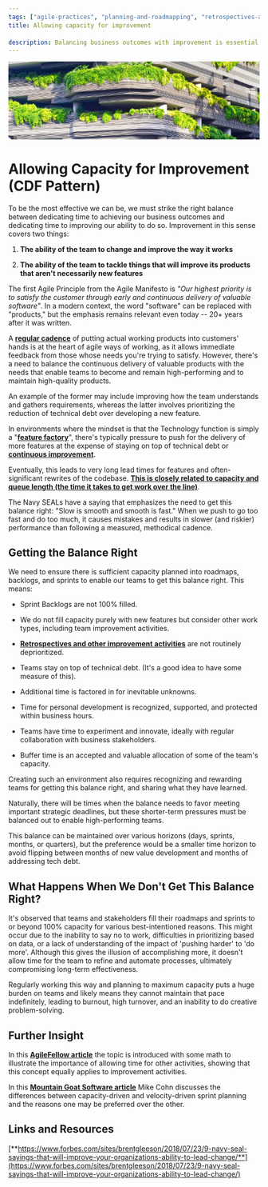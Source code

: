 ```yaml
---
tags: ["agile-practices", "planning-and-roadmapping", "retrospectives-and-improvement"]
title: Allowing capacity for improvement

description: Balancing business outcomes with improvement is essential for agile success. This involves ensuring sprint backlogs aren't overloaded and capacity isn't solely filled with new features, allowing time for team improvement, tackling technical debt, and fostering innovation. Prioritizing a sustainable pace prevents burnout and encourages high-performing, adaptable teams.
---
```



![A building with plants growing on it](./Allowing%20capacity%20for%20improvement_media/media/image1.jpeg)

# Allowing Capacity for Improvement (CDF Pattern)



To be the most effective we can be, we must strike the right balance between dedicating time to achieving our business outcomes and dedicating time to improving our ability to do so. Improvement in this sense covers two things:

1. **The ability of the team to change and improve the way it works**

2. **The ability of the team to tackle things that will improve its products that aren't necessarily new features**

The first Agile Principle from the Agile Manifesto is *"Our highest priority is to satisfy the customer through early and continuous delivery of valuable software"*. In a modern context, the word "software" can be replaced with "products," but the emphasis remains relevant even today -- 20+ years after it was written.

A [**regular cadence**](https://schroders365eur.sharepoint.com/sites/myschroders/content/Pages/CorporatePages/cA5DcI8h54ye17yXUNla6w/dc7c0b13-1a7a-4646-ab14-e41cf6792d17.aspx) of putting actual working products into customers' hands is at the heart of agile ways of working, as it allows immediate feedback from those whose needs you're trying to satisfy. However, there's a need to balance the continuous delivery of valuable products with the needs that enable teams to become and remain high-performing and to maintain high-quality products.

An example of the former may include improving how the team understands and gathers requirements, whereas the latter involves prioritizing the reduction of technical debt over developing a new feature.

In environments where the mindset is that the Technology function is simply a "[**feature factory**](https://medium.com/@johnpcutler/12-signs-youre-working-in-a-feature-factory-44a5b938d6a2)", there's typically pressure to push for the delivery of more features at the expense of staying on top of technical debt or [**continuous improvement**](https://schroders365eur.sharepoint.com/sites/myschroders/content/Pages/CorporatePages/cA5DcI8h54ye17yXUNla6w/11323923-036e-4eb7-9d15-12856e7b2a0b.aspx).

Eventually, this leads to very long lead times for features and often-significant rewrites of the codebase. [**This is closely related to capacity and queue length (the time it takes to get work over the line)**](https://schroders365eur.sharepoint.com/sites/myschroders/content/Pages/CorporatePages/cA5DcI8h54ye17yXUNla6w/8f28ec5a-7b86-4fbc-bdf4-9d61c142d1bf.aspx).

The Navy SEALs have a saying that emphasizes the need to get this balance right: "Slow is smooth and smooth is fast." When we push to go too fast and do too much, it causes mistakes and results in slower (and riskier) performance than following a measured, methodical cadence.

## Getting the Balance Right

We need to ensure there is sufficient capacity planned into roadmaps, backlogs, and sprints to enable our teams to get this balance right. This means:

- Sprint Backlogs are not 100% filled.

- We do not fill capacity purely with new features but consider other work types, including team improvement activities.

- [**Retrospectives and other improvement activities**](https://schroders365eur.sharepoint.com/sites/myschroders/content/Pages/CorporatePages/cA5DcI8h54ye17yXUNla6w/11323923-036e-4eb7-9d15-12856e7b2a0b.aspx) are not routinely deprioritized.

- Teams stay on top of technical debt. (It's a good idea to have some measure of this).

- Additional time is factored in for inevitable unknowns.

- Time for personal development is recognized, supported, and protected within business hours.

- Teams have time to experiment and innovate, ideally with regular collaboration with business stakeholders.

- Buffer time is an accepted and valuable allocation of some of the team's capacity.

Creating such an environment also requires recognizing and rewarding teams for getting this balance right, and sharing what they have learned.

Naturally, there will be times when the balance needs to favor meeting important strategic deadlines, but these shorter-term pressures must be balanced out to enable high-performing teams.

This balance can be maintained over various horizons (days, sprints, months, or quarters), but the preference would be a smaller time horizon to avoid flipping between months of new value development and months of addressing tech debt.

## What Happens When We Don't Get This Balance Right?

It's observed that teams and stakeholders fill their roadmaps and sprints to or beyond 100% capacity for various best-intentioned reasons. This might occur due to the inability to say no to work, difficulties in prioritizing based on data, or a lack of understanding of the impact of 'pushing harder' to 'do more'. Although this gives the illusion of accomplishing more, it doesn't allow time for the team to refine and automate processes, ultimately compromising long-term effectiveness.

Regularly working this way and planning to maximum capacity puts a huge burden on teams and likely means they cannot maintain that pace indefinitely, leading to burnout, high turnover, and an inability to do creative problem-solving.

## Further Insight

In this [**AgileFellow article**](https://agilefellow.com/category/agile-planning/) the topic is introduced with some math to illustrate the importance of allowing time for other activities, showing that this concept equally applies to improvement activities.

In this [**Mountain Goat Software article**](https://www.mountaingoatsoftware.com/blog/why-i-prefer-capacity-driven-sprint-planning) Mike Cohn discusses the differences between capacity-driven and velocity-driven sprint planning and the reasons one may be preferred over the other.

## Links and Resources

[**https://www.forbes.com/sites/brentgleeson/2018/07/23/9-navy-seal-sayings-that-will-improve-your-organizations-ability-to-lead-change/**](https://www.forbes.com/sites/brentgleeson/2018/07/23/9-navy-seal-sayings-that-will-improve-your-organizations-ability-to-lead-change/)